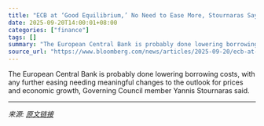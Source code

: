 ```yaml
---
title: "ECB at ‘Good Equilibrium,’ No Need to Ease More, Stournaras Says"
date: 2025-09-20T14:00:01+08:00
categories: ["finance"]
tags: []
summary: "The European Central Bank is probably done lowering borrowing costs, with any further easing needing meaningful changes to the outlook for prices and economic growth, Governing Council member Yannis S"
source_url: "https://www.bloomberg.com/news/articles/2025-09-20/ecb-at-good-equilibrium-no-need-to-ease-more-stournaras-says"
---
```


The European Central Bank is probably done lowering borrowing costs, with any further easing needing meaningful changes to the outlook for prices and economic growth, Governing Council member Yannis Stournaras said.

---

*来源: [原文链接](https://www.bloomberg.com/news/articles/2025-09-20/ecb-at-good-equilibrium-no-need-to-ease-more-stournaras-says)*

